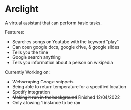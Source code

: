 # Arclight
A virtual assistant that can perform basic tasks.

Features:
- Searches songs on Youtube with the keyword "play"
- Can open google docs, google drive, & google slides
- Tells you the time
- Google search anything
- Tells you information about a person on wikipedia

Currently Working on:
- Webscraping Google snippets
- Being able to return temperature for a specified location
- Spotify integration
- ~~Making it run in the background~~ Finished 12/04/2022
- Only allowing 1 instance to be ran


